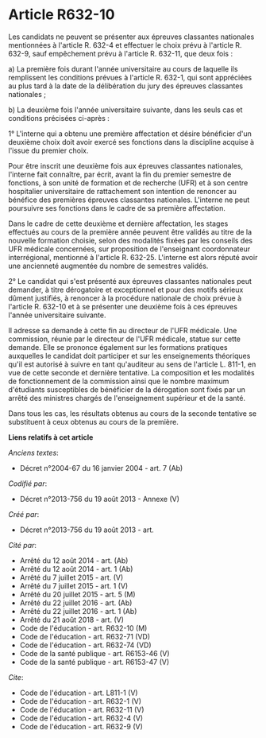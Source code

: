 # Article R632-10

Les candidats ne peuvent se présenter aux épreuves classantes nationales mentionnées à l'article R. 632-4 et effectuer le
choix prévu à l'article R. 632-9, sauf empêchement prévu à l'article R. 632-11, que deux fois : 

a) La première fois durant l'année universitaire au cours de laquelle ils remplissent les conditions prévues à l'article R.
632-1, qui sont appréciées au plus tard à la date de la délibération du jury des épreuves classantes nationales ; 

b) La deuxième fois l'année universitaire suivante, dans les seuls cas et conditions précisées ci-après : 

1° L'interne qui a obtenu une première affectation et désire bénéficier d'un deuxième choix doit avoir exercé ses fonctions
dans la discipline acquise à l'issue du premier choix. 

Pour être inscrit une deuxième fois aux épreuves classantes nationales, l'interne fait connaître, par écrit, avant la fin du
premier semestre de fonctions, à son unité de formation et de recherche (UFR) et à son centre hospitalier universitaire de
rattachement son intention de renoncer au bénéfice des premières épreuves classantes nationales. L'interne ne peut poursuivre
ses fonctions dans le cadre de sa première affectation. 

Dans le cadre de cette deuxième et dernière affectation, les stages effectués au cours de la première année peuvent être
validés au titre de la nouvelle formation choisie, selon des modalités fixées par les conseils des UFR médicale concernées,
sur proposition de l'enseignant coordonnateur interrégional, mentionné à l'article R. 632-25. L'interne est alors réputé
avoir une ancienneté augmentée du nombre de semestres validés. 

2° Le candidat qui s'est présenté aux épreuves classantes nationales peut demander, à titre dérogatoire et exceptionnel et
pour des motifs sérieux dûment justifiés, à renoncer à la procédure nationale de choix prévue à l'article R. 632-10 et à se
présenter une deuxième fois à ces épreuves l'année universitaire suivante. 

Il adresse sa demande à cette fin au directeur de l'UFR médicale. Une commission, réunie par le directeur de l'UFR médicale,
statue sur cette demande. Elle se prononce également sur les formations pratiques auxquelles le candidat doit participer et
sur les enseignements théoriques qu'il est autorisé à suivre en tant qu'auditeur au sens de l'article L. 811-1, en vue de
cette seconde et dernière tentative. La composition et les modalités de fonctionnement de la commission ainsi que le nombre
maximum d'étudiants susceptibles de bénéficier de la dérogation sont fixés par un arrêté des ministres chargés de
l'enseignement supérieur et de la santé. 

Dans tous les cas, les résultats obtenus au cours de la seconde tentative se substituent à ceux obtenus au cours de la
première.

**Liens relatifs à cet article**

_Anciens textes_:

  - Décret n°2004-67 du 16 janvier 2004 - art. 7 (Ab)

_Codifié par_:

  - Décret n°2013-756 du 19 août 2013 -  Annexe (V)

_Créé par_:

  - Décret n°2013-756 du 19 août 2013 - art.

_Cité par_:

  - Arrêté du 12 août 2014 - art. (Ab)
  - Arrêté du 12 août 2014 - art. 1 (Ab)
  - Arrêté du 7 juillet 2015 - art. (V)
  - Arrêté du 7 juillet 2015 - art. 1 (V)
  - Arrêté du 20 juillet 2015 - art. 5 (M)
  - Arrêté du 22 juillet 2016 - art. (Ab)
  - Arrêté du 22 juillet 2016 - art. 1 (Ab)
  - Arrêté du 21 août 2018 - art. (V)
  - Code de l'éducation - art. R632-10 (M)
  - Code de l'éducation - art. R632-71 (VD)
  - Code de l'éducation - art. R632-74 (VD)
  - Code de la santé publique - art. R6153-46 (V)
  - Code de la santé publique - art. R6153-47 (V)

_Cite_:

  - Code de l'éducation - art. L811-1 (V)
  - Code de l'éducation - art. R632-1 (V)
  - Code de l'éducation - art. R632-11 (V)
  - Code de l'éducation - art. R632-4 (V)
  - Code de l'éducation - art. R632-9 (V)
